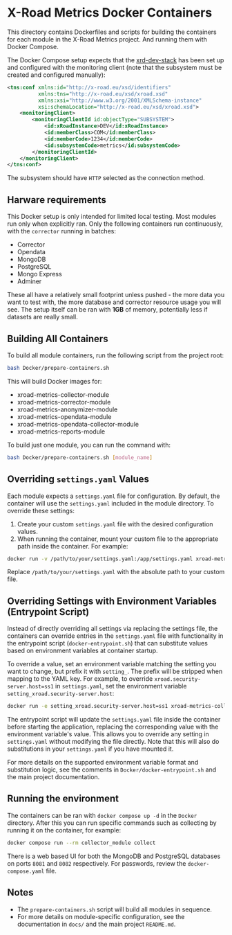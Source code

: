 # X-Road Metrics Docker Containers

This directory contains Dockerfiles and scripts for building the containers for each module in the X-Road Metrics project. And
running them with Docker Compose.

The Docker Compose setup expects that the [xrd-dev-stack](https://github.com/nordic-institute/X-Road/tree/develop/Docker/xrd-dev-stack)
has been set up and configured with the monitoring client (note that the subsystem must be created and configured manually):

```xml
<tns:conf xmlns:id="http://x-road.eu/xsd/identifiers"
          xmlns:tns="http://x-road.eu/xsd/xroad.xsd"
          xmlns:xsi="http://www.w3.org/2001/XMLSchema-instance"
          xsi:schemaLocation="http://x-road.eu/xsd/xroad.xsd">
    <monitoringClient>
        <monitoringClientId id:objectType="SUBSYSTEM">
            <id:xRoadInstance>DEV</id:xRoadInstance>
            <id:memberClass>COM</id:memberClass>
            <id:memberCode>1234</id:memberCode>
            <id:subsystemCode>metrics</id:subsystemCode>
        </monitoringClientId>
    </monitoringClient>
</tns:conf>
```

The subsystem should have `HTTP` selected as the connection method.

## Harware requirements

This Docker setup is only intended for limited local testing. Most modules run only when explicitly ran. Only the following containers run
continuously, with the `corrector` running in batches:

- Corrector
- Opendata
- MongoDB
- PostgreSQL
- Mongo Express
- Adminer

These all have a relatively small footprint unless pushed - the more data you want to test with, the more database and corrector resource
usage you will see. The setup itself can be ran with **1GB** of memory, potentially less if datasets are really small.

## Building All Containers

To build all module containers, run the following script from the project root:

```bash
bash Docker/prepare-containers.sh
```

This will build Docker images for:
- xroad-metrics-collector-module
- xroad-metrics-corrector-module
- xroad-metrics-anonymizer-module
- xroad-metrics-opendata-module
- xroad-metrics-opendata-collector-module
- xroad-metrics-reports-module

To build just one module, you can run the command with:

```bash
bash Docker/prepare-containers.sh [module_name]
```

## Overriding `settings.yaml` Values

Each module expects a `settings.yaml` file for configuration. By default, the container will use the `settings.yaml` included in the
module directory. To override these settings:

1. Create your custom `settings.yaml` file with the desired configuration values.
2. When running the container, mount your custom file to the appropriate path inside the container. For example:

```bash
docker run -v /path/to/your/settings.yaml:/app/settings.yaml xroad-metrics-collector-module
```

Replace `/path/to/your/settings.yaml` with the absolute path to your custom file.

## Overriding Settings with Environment Variables (Entrypoint Script)

Instead of directly overriding all settings via replacing the settings file, the containers can override entries in the
`settings.yaml` file with functionality in the entrypoint script (`docker-entrypoint.sh`) that can substitute values based on
environment variables at container startup.

To override a value, set an environment variable matching the setting you want to change, but prefix it with `setting_`. The prefix
will be stripped when mapping to the YAML key. For example, to override `xroad.security-server.host=ss1` in `settings.yaml`, set the
environment variable `setting_xroad.security-server.host`:

```bash
docker run -e setting_xroad.security-server.host=ss1 xroad-metrics-collector-module
```

The entrypoint script will update the `settings.yaml` file inside the container before starting the application, replacing the
corresponding value with the environment variable's value. This allows you to override any setting in `settings.yaml` without
modifying the file directly. Note that this will also do substitutions in your `settings.yaml` if you have mounted it.

For more details on the supported environment variable format and substitution logic, see the comments in
`Docker/docker-entrypoint.sh` and the main project documentation.

## Running the environment

The containers can be ran with `docker compose up -d` in the `Docker` directory. After this you can run specific commands such
as collecting by running it on the container, for example:

```bash
docker compose run --rm collector_module collect
```

There is a web based UI for both the MongoDB and PostgreSQL databases on ports `8081` and `8082` respectively. For passwords,
review the `docker-compose.yaml` file.

## Notes
- The `prepare-containers.sh` script will build all modules in sequence.
- For more details on module-specific configuration, see the documentation in `docs/` and the main project `README.md`.
